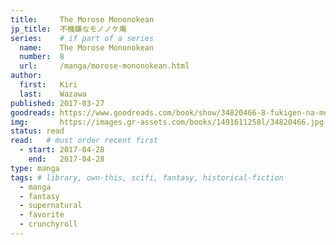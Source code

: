 ```yaml
---
title:     The Morose Mononokean
jp_title:  不機嫌なモノノケ庵
series:    # if part of a series
  name:    The Morose Mononokean
  number:  8
  url:     /manga/morose-mononokean.html
author: 
  first:   Kiri 
  last:    Wazawa
published: 2017-03-27 
goodreads: https://www.goodreads.com/book/show/34820466-8-fukigen-na-mononokean-8
img:       https://images.gr-assets.com/books/1491611258l/34820466.jpg
status: read
read:   # must order recent first
  - start: 2017-04-28  
    end:   2017-04-28 
type: manga
tags: # library, own-this, scifi, fantasy, historical-fiction
  - manga
  - fantasy
  - supernatural
  - favorite
  - crunchyroll
---
```


